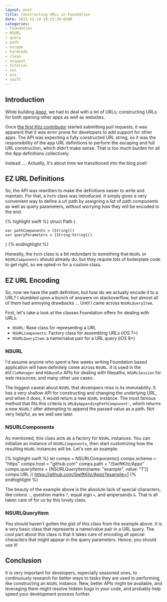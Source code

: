 ```yaml
---
layout: post
title: Constructing URLs in Foundation
date: 2015-12-14 19:23:26-0500
categories:
- Foundation
- NSURL
- query
- path
- escape
- hardcode
- clean
- snippet
- tutorial
- ios
- osx
- swift
---
```


## Introduction

While building [Appz][appz-repo], we had to deal with a lot of URLs; constructing URLs for both opening other apps as well as websites.

Once [the first Kitz contributor][holyalgorithm-pr] started submitting pull requests, it was apparent that it was error prone for developers to add support for other apps. The API was expecting a fully constructed URL string, so it was the responsibility of the app URL definitions to perform the escaping and full URL construction, which didn't make sense. That is too much burden for all the App definitions collectively.

Instead .... Actually, it's about time we transitioned into the blog post!

## EZ URL Definitions

So, the API was rewritten to make the definitions easier to write and maintain. For that, a `Path` class was introduced. It simply gives a very convenient way to define a url path by assigning a list of path components as well as query parameters, without worrying how they will be encoded in the end.

{% highlight swift %}
struct Path {

    var pathComponents = [String]()
    var queryParameters = [String:String]()
}
{% endhighlight %}

Honestly, the `Path` class is a bit redundant to something that `NSURL` or `NSURLComponents` should already do, but they require lots of boilerplate code to get right, so we opted-in for a custom class.

## EZ URL Encoding

So, now we have the path definition, but how do we actually encode it to a URL? I stumbled upon a bunch of answers on stackoverflow, but almost all of them had annoying drawbacks ... Until I came across `NSURLQueryItem`.

First, let's take a look at the classes Foundation offers for dealing with URLs:

+ `NSURL`: Base class for representing a URL
+ `NSURLComponents`: Factory class for assembling URLs (iOS 7+)
+ `NSURLQueryItem`: a name/value pair for a URL query (iOS 8+)

### NSURL

I'd assume anyone who spent a few weeks writing Foundation based application will have definitely come across `NSURL`. It is used in the `NSFileManager` and `NSBundle` APIs for dealing with filepaths, `NSURLSession` for web resources, and many other use cases.

The biggest caveat about `NSURL` that developers miss is its immutability. It has a very shallow API for constructing and changing the underlying URL, and when it does, it would return a new `NSURL` instance. The most famous method that fits this criteria is `URLByAppendingPathComponent:`, which returns a new `NSURL?` after attempting to append the passed value as a path. Not very helpful, as we well see later.

### NSURLComponents

As mentioned, this class acts as a factory for `NSURL` instances. You can initialize an instance of `NSURLComponents`, then start customizing how the resulting `NSURL` instances will be. Let's see an example:

{% highlight swift %}
let comps = NSURLComponents()
comps.scheme = "https"
comps.host = "github.com"
comps.path = "/SwiftKitz/Appz"
comps.queryItems = [NSURLQueryItem(name: "example", value: "1")]
comps.URL // https://github.com/SwiftKitz/Appz?example=1
{% endhighlight %}

The beauty of the example above is the absolute lack of special characters, like colons `:`, question marks `?`, equal sign `=`, and ampersands `&`. That is all taken care of for us by this lovely class.

### NSURLQueryItem

You should haven't gotten the gist of this class from the example above. It is a very basic class that represents a name/value pair in a URL query. The cool part about this class is that it takes care of encoding all special characters that might appear in the query parameters. Hence, you should use it!

## Conclusion

It is very important for developers, especially seasoned ones, to continuously research for better ways to tasks they are used to performing, like constructing an `NSURL` instance. New, better APIs might be available, and leveraging them might resolve hidden bugs in your code, and probably help speed your development process further.

[appz-repo]: https://github.com/SwiftKitz/Appz
[holyalgorithm-pr]: https://github.com/SwiftKitz/Appz/pull/6

